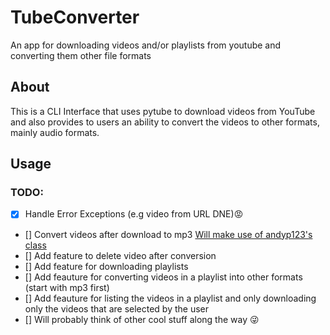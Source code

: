 # TubeConverter
An app for downloading videos and/or playlists from youtube and converting them other file formats

## About
This is a CLI Interface that uses pytube to download videos from YouTube and also provides to users an ability to convert the videos to other formats, mainly audio formats.


## Usage

### TODO:
- [x] Handle Error Exceptions (e.g video from URL DNE):rage:
- [] Convert videos after download to mp3 [Will make use of andyp123's class](https://github.com/andyp123/mp4_to_mp3) 
- [] Add feature to delete video after conversion
- [] Add feature for downloading playlists
- [] Add feauture for converting videos in a playlist into other formats (start with mp3 first)
- [] Add feauture for listing the videos in a playlist and only downloading only the videos that are selected by the user
- [] Will probably think of other cool stuff along the way :stuck_out_tongue_winking_eye:
